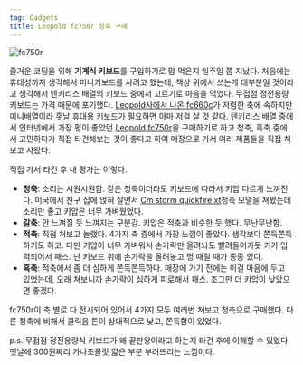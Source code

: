 ```yaml
---
tag: Gadgets
title: Leopold fc750r 청축 구매
---
```

![fc750r](https://lh4.googleusercontent.com/-we__wk3LZ98/VKJrM2XSkUI/AAAAAAAAHUw/ywtGpZC6kLE/w1357-h531-no/2014-12-30%2B17.52.36.jpg)

즐거운 코딩을 위해 **기계식 키보드**를 구입하기로 맘 먹은지 일주일 쯤 지났다. 처음에는 휴대성까지 생각해서 미니키보드를 사려고 했는데, 책상 위에서 쓰는게 대부분일 것이라고 생각해서 텐키리스 배열의 키보드 중에서 고르기로 마음을 먹었다. 무접점 정전용량 키보드는 가격 때문에 포기했다. [Leopold사에서 나온 fc660c](http://www.leopold.co.kr/?doc=cart/list.php&ca_id=104009)가 저렴한 축에 속하지만 미니배열이라 훗날 휴대용 키보드가 필요하면 아마 저걸 살 것 같다. 텐키리스 배열 중에서 인터넷에서 가장 평이 좋았던 [Leopold fc750r](http://www.leopold.co.kr/?doc=cart/list.php&ca_id=101001)을 구매하기로 하고 청축, 흑축 중에서 고민하다가 직접 타건해보는 것이 좋다고 하여 매장으로 가서 여러 제품들을 직접 쳐보고 사왔다.

직접 가서 타건 후 내 평가는 이렇다.

- **청축**: 소리는 시원시원함. 같은 청축이더라도 키보드에 따라서 키압 다르게 느껴진다. 미국에서 친구 집에 얹혀 살면서 [Cm storm quickfire xt](http://gaming.coolermaster.com/en/products/keyboards/quickfirext/)청축 모델을 쳐봤는데 소리만 좋고 키압은 너무 가벼웠었다.
- **갈축**: 안 느껴질 듯 느껴지는 구분감. 키압은 적축과 비슷한 듯 했다. 무난무난함.
- **적축**: 직접 쳐보고 놀랬다. 4가지 축 중에서 가장 느낌이 좋았다. 생각보다 쫀득쫀득하기도 하고. 다만 키압이 너무 가벼워서 손가락만 올려놔도 빨려들어가듯 키가 입력되어서 패스. 난 키보드 위에 손가락을 올려놓고 멍 때릴 때가 종종 있다.
- **흑축**: 적축에서 좀 더 심하게 쫀득쫀득하다. 매장에 가기 전에는 이걸 마음에 두고 있었는데, 오래 쳐보니까 손가락이 심하게 피로해서 패스. 조그만 더 키압이 낮았으면 좋겠다.

fc750r이 축 별로 다 전시되어 있어서 4가지 모두 여러번 쳐보고 청축으로 구매했다. 다른 청축에 비해서 클릭음 톤이 상대적으로 낮고, 쫀득함이 있었다.

p.s. 무접점 정전용량식 키보드가 왜 끝판왕이라고 하는지 타건 후에 이해할 수 있었다. 옛날에 300원짜리 가나초콜릿 얇은 부분 부러뜨리는 느낌이다.
